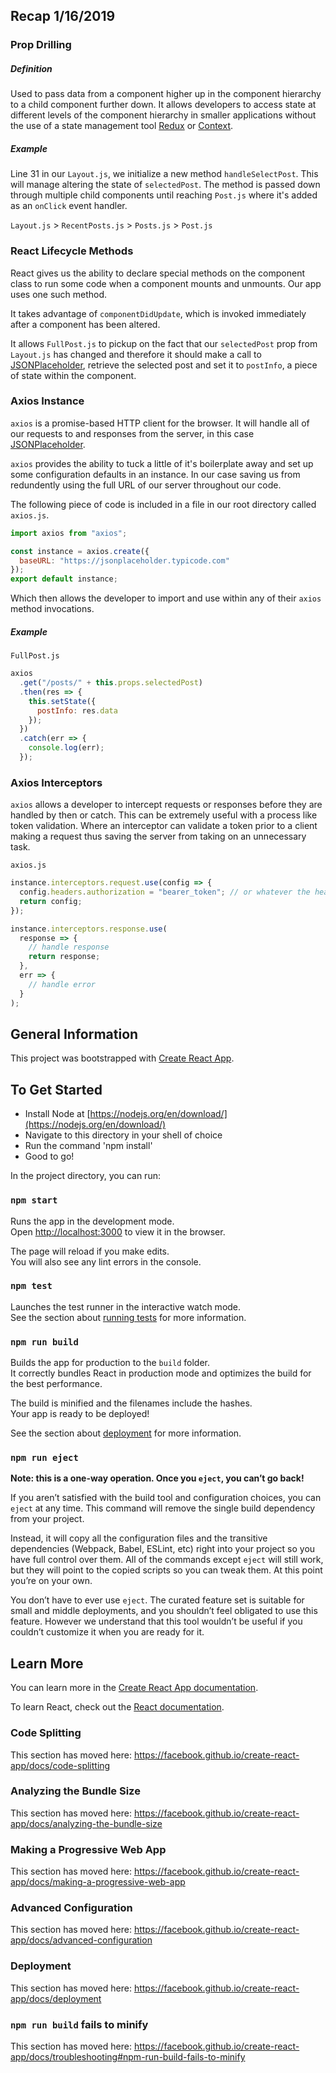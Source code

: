 ## Recap 1/16/2019

### Prop Drilling

##### Definition

Used to pass data from a component higher up in the component hierarchy to a child component further down.
It allows developers to access state at different levels of the component hierarchy in smaller applications without the use of a state management tool [Redux](https://redux.js.org/) or [Context](https://reactjs.org/docs/context.html).

##### Example

Line 31 in our `Layout.js`, we initialize a new method `handleSelectPost`. This will manage altering the state of `selectedPost`. The method is passed down through multiple child components until reaching `Post.js` where it's added as an `onClick` event handler.

`Layout.js` > `RecentPosts.js` > `Posts.js` > `Post.js`

### React Lifecycle Methods

React gives us the ability to declare special methods on the component class to run some code when a component mounts and unmounts. Our app uses one such method.

It takes advantage of `componentDidUpdate`, which is invoked immediately after a component has been altered.

It allows `FullPost.js` to pickup on the fact that our `selectedPost` prop from `Layout.js` has changed and therefore it should make a call to [JSONPlaceholder](https://jsonplaceholder.typicode.com/), retrieve the selected post and set it to `postInfo`, a piece of state within the component.

### Axios Instance

`axios` is a promise-based HTTP client for the browser. It will handle all of our requests to and responses from the server, in this case [JSONPlaceholder](https://jsonplaceholder.typicode.com/).

`axios` provides the ability to tuck a little of it's boilerplate away and set up some configuration defaults in an instance. In our case saving us from redundently using the full URL of our server throughout our code.

The following piece of code is included in a file in our root directory called `axios.js`.

```javascript
import axios from "axios";

const instance = axios.create({
  baseURL: "https://jsonplaceholder.typicode.com"
});
export default instance;
```

Which then allows the developer to import and use within any of their `axios` method invocations.

##### Example

`FullPost.js`

```javascript
axios
  .get("/posts/" + this.props.selectedPost)
  .then(res => {
    this.setState({
      postInfo: res.data
    });
  })
  .catch(err => {
    console.log(err);
  });
```

### Axios Interceptors

`axios` allows a developer to intercept requests or responses before they are handled by then or catch. This can be extremely useful with a process like token validation. Where an interceptor can validate a token prior to a client making a request thus saving the server from taking on an unnecessary task.

`axios.js`

```javascript
instance.interceptors.request.use(config => {
  config.headers.authorization = "bearer_token"; // or whatever the header should be;
  return config;
});

instance.interceptors.response.use(
  response => {
    // handle response
    return response;
  },
  err => {
    // handle error
  }
);
```

## General Information

This project was bootstrapped with [Create React App](https://github.com/facebook/create-react-app).

## To Get Started

- Install Node at [https://nodejs.org/en/download/](https://nodejs.org/en/download/)
- Navigate to this directory in your shell of choice
- Run the command 'npm install'
- Good to go!

In the project directory, you can run:

### `npm start`

Runs the app in the development mode.<br>
Open [http://localhost:3000](http://localhost:3000) to view it in the browser.

The page will reload if you make edits.<br>
You will also see any lint errors in the console.

### `npm test`

Launches the test runner in the interactive watch mode.<br>
See the section about [running tests](https://facebook.github.io/create-react-app/docs/running-tests) for more information.

### `npm run build`

Builds the app for production to the `build` folder.<br>
It correctly bundles React in production mode and optimizes the build for the best performance.

The build is minified and the filenames include the hashes.<br>
Your app is ready to be deployed!

See the section about [deployment](https://facebook.github.io/create-react-app/docs/deployment) for more information.

### `npm run eject`

**Note: this is a one-way operation. Once you `eject`, you can’t go back!**

If you aren’t satisfied with the build tool and configuration choices, you can `eject` at any time. This command will remove the single build dependency from your project.

Instead, it will copy all the configuration files and the transitive dependencies (Webpack, Babel, ESLint, etc) right into your project so you have full control over them. All of the commands except `eject` will still work, but they will point to the copied scripts so you can tweak them. At this point you’re on your own.

You don’t have to ever use `eject`. The curated feature set is suitable for small and middle deployments, and you shouldn’t feel obligated to use this feature. However we understand that this tool wouldn’t be useful if you couldn’t customize it when you are ready for it.

## Learn More

You can learn more in the [Create React App documentation](https://facebook.github.io/create-react-app/docs/getting-started).

To learn React, check out the [React documentation](https://reactjs.org/).

### Code Splitting

This section has moved here: https://facebook.github.io/create-react-app/docs/code-splitting

### Analyzing the Bundle Size

This section has moved here: https://facebook.github.io/create-react-app/docs/analyzing-the-bundle-size

### Making a Progressive Web App

This section has moved here: https://facebook.github.io/create-react-app/docs/making-a-progressive-web-app

### Advanced Configuration

This section has moved here: https://facebook.github.io/create-react-app/docs/advanced-configuration

### Deployment

This section has moved here: https://facebook.github.io/create-react-app/docs/deployment

### `npm run build` fails to minify

This section has moved here: https://facebook.github.io/create-react-app/docs/troubleshooting#npm-run-build-fails-to-minify
